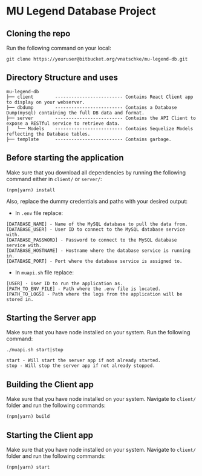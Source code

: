 # MU Legend Database Project

## Cloning the repo
Run the following command on your local:
```
git clone https://youruser@bitbucket.org/vnatschke/mu-legend-db.git
```

## Directory Structure and uses
```
mu-legend-db
├── client        ------------------------- Contains React Client app to display on your webserver.
├── dbdump        ------------------------- Contains a Database Dump(mysql) containing the full DB data and format.
├── server        ------------------------- Contains the API Client to expose a RESTful service to retrieve data.
│   └── Models    ------------------------- Contains Sequelize Models reflecting the Database tables.
├── template      ------------------------- Contains garbage.
```

## Before starting the application
Make sure that you download all dependencies by running the following command either in `client/` or `server/`:

`(npm|yarn) install`

Also, replace the dummy credentials and paths with your desired output:

- In `.env` file replace:
```
[DATABASE_NAME] - Name of the MySQL database to pull the data from.
[DATABASE_USER] - User ID to connect to the MySQL database service with.
[DATABASE_PASSWORD] - Password to connect to the MySQL database service with.
[DATABASE_HOSTNAME] - Hostname where the database service is running in.
[DATABASE_PORT] - Port where the database service is assigned to.
```

- In `muapi.sh` file replace:
```
[USER] - User ID to run the application as.
[PATH_TO_ENV_FILE] - Path where the .env file is located.
[PATH_TO_LOGS] - Path where the logs from the application will be stored in.
```

## Starting the Server app
Make sure that you have node installed on your system. Run the following command:
```
./muapi.sh start|stop

start - Will start the server app if not already started.
stop - Will stop the server app if not already stopped.
```

## Building the Client app
Make sure that you have node installed on your system. Navigate to `client/` folder and run the following commands:
```
(npm|yarn) build
```

## Starting the Client app
Make sure that you have node installed on your system. Navigate to `client/` folder and run the following commands:
```
(npm|yarn) start
```